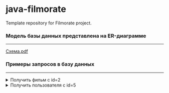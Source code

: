 # java-filmorate
Template repository for Filmorate project.

### Модель базы данных представлена на ER-диаграмме

---
[Схема.pdf](https://github.com/user-attachments/files/19570077/default.pdf)


### Примеры запросов в базу данных

---

<details>
  <summary>Получить фильм с id=2</summary>

```sql
    SELECT *
    FROM films
    WHERE film_id = 2;
```

</details>  

<details>
  <summary>Получить пользователя с id=5</summary>

```sql
    SELECT *
    FROM users
    WHERE user_id = 5;
```

</details>  
